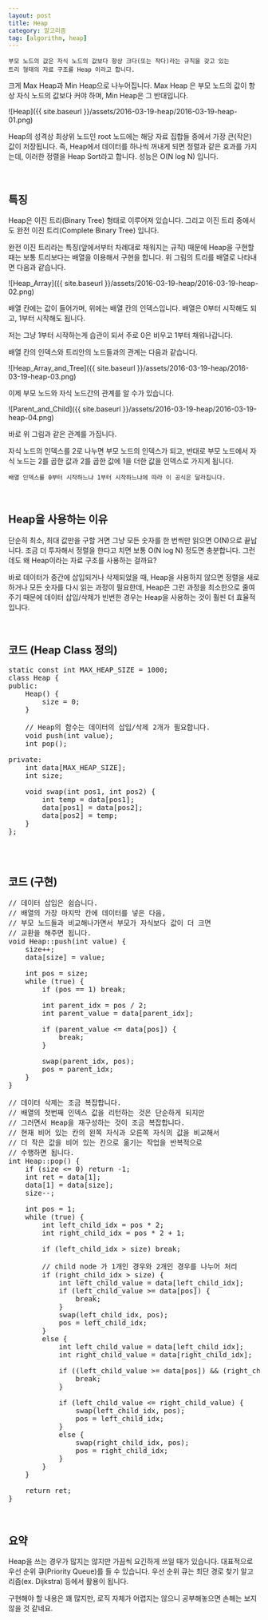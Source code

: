 ```yaml
---
layout: post
title: Heap
category: 알고리즘
tag: [algorithm, heap]
---
```


~~~
부모 노드의 값은 자식 노드의 값보다 항상 크다(또는 작다)라는 규칙을 갖고 있는 
트리 형태의 자료 구조를 Heap 이라고 합니다.
~~~

크게 Max Heap과 Min Heap으로 나누어집니다. 
Max Heap 은 부모 노드의 값이 항상 자식 노드의 값보다 커야 하며, Min Heap은 그 반대입니다. 

![Heap]({{ site.baseurl }}/assets/2016-03-19-heap/2016-03-19-heap-01.png)

Heap의 성격상 최상위 노드인 root 노드에는 해당 자료 집합들 중에서 가장 큰(작은) 값이
저장됩니다. 즉, Heap에서 데이터를 하나씩 꺼내게 되면 정렬과 같은 효과를 가지는데,
이러한 정렬을 Heap Sort라고 합니다. 성능은 O(N log N) 입니다.

<br>

## 특징

Heap은 이진 트리(Binary Tree) 형태로 이루어져 있습니다. 그리고 이진 트리 중에서도 
완전 이진 트리(Complete Binary Tree) 입니다. 

완전 이진 트리라는 특징(앞에서부터 차례대로 채워지는 규칙) 때문에 Heap을 구현할 때는 
보통 트리보다는 배열을 이용해서 구현을 합니다. 위 그림의 트리를 배열로 나타내면 다음과 같습니다.

![Heap_Array]({{ site.baseurl }}/assets/2016-03-19-heap/2016-03-19-heap-02.png)

배열 칸에는 값이 들어가며, 위에는 배열 칸의 인덱스입니다. 배열은 0부터 시작해도 되고, 
1부터 시작해도 됩니다. 

저는 그냥 1부터 시작하는게 습관이 되서 주로 0은 비우고 1부터 채워나갑니다.

배열 칸의 인덱스와 트리안의 노드들과의 관계는 다음과 같습니다.

![Heap_Array_and_Tree]({{ site.baseurl }}/assets/2016-03-19-heap/2016-03-19-heap-03.png)

이제 부모 노드와 자식 노드간의 관계를 알 수가 있습니다.

![Parent_and_Child]({{ site.baseurl }}/assets/2016-03-19-heap/2016-03-19-heap-04.png)

바로 위 그림과 같은 관계를 가집니다. 

자식 노드의 인덱스를 2로 나누면 부모 노드의 인덱스가 되고, 반대로 부모 노드에서 
자식 노드는 2를 곱한 값과 2를 곱한 값에 1을 더한 값을 인덱스로 가지게 됩니다.

~~~
배열 인덱스를 0부터 시작하느냐 1부터 시작하느냐에 따라 이 공식은 달라집니다. 
~~~

<br>

## Heap을 사용하는 이유

단순히 최소, 최대 값만을 구할 거면 그냥 모든 숫자를 한 번씩만 읽으면 O(N)으로 끝납니다. 
조금 더 투자해서 정렬을 한다고 치면 보통 O(N log N) 정도면 충분합니다.
그런데도 왜 Heap이라는 자료 구조를 사용하는 걸까요?

바로 데이터가 중간에 삽입되거나 삭제되었을 때, Heap을 사용하지 않으면 정렬을 새로 하거나
모든 숫자를 다시 읽는 과정이 필요한데, Heap은 그런 과정을 최소한으로 줄여주기 때문에
데이터 삽입/삭제가 빈번한 경우는 Heap을 사용하는 것이 훨씬 더 효율적입니다.


<br>

## 코드 (Heap Class 정의)

<pre class="prettyprint">
static const int MAX_HEAP_SIZE = 1000;
class Heap {
public:
    Heap() {
        size = 0;
    }

    // Heap의 함수는 데이터의 삽입/삭제 2개가 필요합니다.
    void push(int value);
    int pop();

private:
    int data[MAX_HEAP_SIZE];
    int size;

    void swap(int pos1, int pos2) {
        int temp = data[pos1];
        data[pos1] = data[pos2];
        data[pos2] = temp;
    }
};

</pre>


<br>

## 코드 (구현)

<pre class="prettyprint">
// 데이터 삽입은 쉽습니다. 
// 배열의 가장 마지막 칸에 데이터를 넣은 다음, 
// 부모 노드들과 비교해나가면서 부모가 자식보다 값이 더 크면
// 교환을 해주면 됩니다. 
void Heap::push(int value) {
    size++;
    data[size] = value;

    int pos = size;
    while (true) {
        if (pos == 1) break;

        int parent_idx = pos / 2;
        int parent_value = data[parent_idx];

        if (parent_value <= data[pos]) {
            break;
        }
        
        swap(parent_idx, pos);
        pos = parent_idx;
    }
}

// 데이터 삭제는 조금 복잡합니다.
// 배열의 첫번째 인덱스 값을 리턴하는 것은 단순하게 되지만
// 그러면서 Heap을 재구성하는 것이 조금 복잡합니다.
// 현재 비어 있는 칸의 왼쪽 자식과 오른쪽 자식의 값을 비교해서 
// 더 작은 값을 비어 있는 칸으로 옮기는 작업을 반복적으로
// 수행하면 됩니다.
int Heap::pop() {
    if (size <= 0) return -1;
    int ret = data[1];
    data[1] = data[size];
    size--;

    int pos = 1;
    while (true) {
        int left_child_idx = pos * 2;
        int right_child_idx = pos * 2 + 1;

        if (left_child_idx > size) break;
        
        // child node 가 1개인 경우와 2개인 경우를 나누어 처리
        if (right_child_idx > size) { 
            int left_child_value = data[left_child_idx];
            if (left_child_value >= data[pos]) {
                break;
            }
            swap(left_child_idx, pos);
            pos = left_child_idx;
        }
        else {
            int left_child_value = data[left_child_idx];
            int right_child_value = data[right_child_idx];

            if ((left_child_value >= data[pos]) && (right_child_value >= data[pos])) {
                break;
            }

            if (left_child_value <= right_child_value) {
                swap(left_child_idx, pos);
                pos = left_child_idx;
            }
            else {
                swap(right_child_idx, pos);
                pos = right_child_idx;
            }
        }
    }

    return ret;
}
</pre>

<br>

## 요약

Heap을 쓰는 경우가 많지는 않지만 가끔씩 요긴하게 쓰일 때가 있습니다. 
대표적으로 우선 순위 큐(Priority Queue)를 들 수 있습니다. 
우선 순위 큐는 최단 경로 찾기 알고리즘(ex. Dijkstra) 등에서 활용이 됩니다.

구현해야 할 내용은 꽤 많지만, 로직 자체가 어렵지는 않으니 공부해놓으면 손해는 보지 않을 것 같네요.